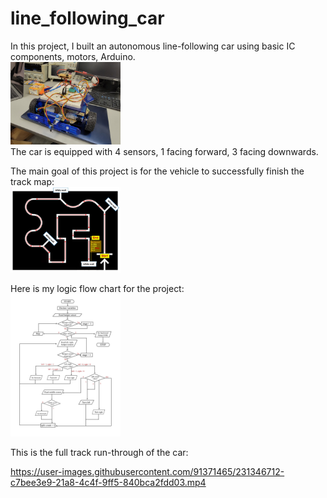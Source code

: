 # line_following_car
In this project, I built an autonomous line-following car using basic IC components, motors, Arduino.  
<img src="resource/car.jpeg" alt= “car” width="35%" height="35%"> \
The car is equipped with 4 sensors, 1 facing forward, 3 facing downwards. 

The main goal of this project is for the vehicle to successfully finish the track map:  
<img src="resource/Map.jpg" alt= “map” width="35%" height="35%"> 

Here is my logic flow chart for the project: \
<img src="resource/logic flow.jpg" alt= “logic” width="35%" height="35%">

This is the full track run-through of the car: 

https://user-images.githubusercontent.com/91371465/231346712-c7bee3e9-21a8-4c4f-9ff5-840bca2fdd03.mp4


